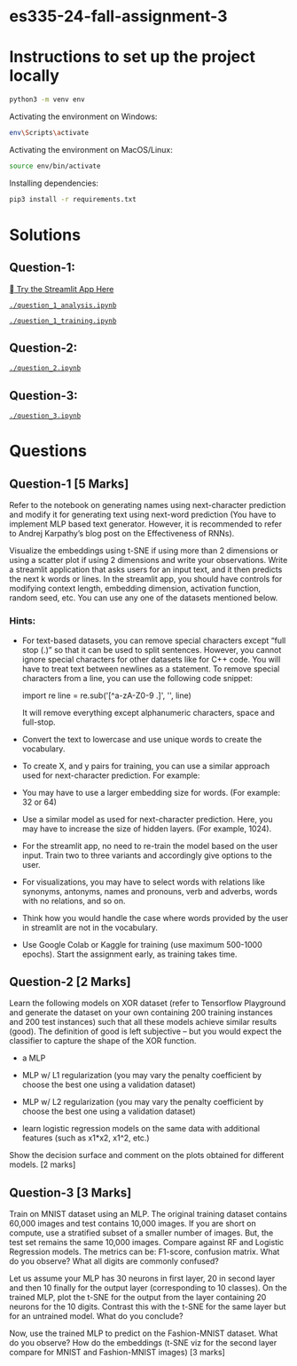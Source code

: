 # es335-24-fall-assignment-3
# Instructions to set up the project locally
```bash
python3 -m venv env
```
Activating the environment on Windows:
```bash
env\Scripts\activate
```
Activating the environment on MacOS/Linux:
```bash
source env/bin/activate
```
Installing dependencies:
```bash
pip3 install -r requirements.txt
```

# Solutions

## Question-1: 
[**&#xf1e8;**  Try the Streamlit App Here](https://es335-24-fall-assignment-3-krusty-krabs.streamlit.app/)

[`./question_1_analysis.ipynb`](./question_1_analysis.ipynb)

[`./question_1_training.ipynb`](./question_1_training.ipynb)



## Question-2: 
[`./question_2.ipynb`](./question_2.ipynb)

## Question-3: 
[`./question_3.ipynb`](./question_3.ipynb)

# Questions
## Question-1 [5 Marks]
Refer to the notebook on generating names using next-character prediction and modify it for generating text using next-word prediction (You have to implement MLP based text generator. However, it is recommended to refer to Andrej Karpathy’s blog post on the Effectiveness of RNNs).

Visualize the embeddings using t-SNE if using more than 2 dimensions or using a scatter plot if using 2 dimensions and write your observations. Write a streamlit application that asks users for an input text, and it then predicts the next k words or lines. In the streamlit app, you should have controls for modifying context length, embedding dimension, activation function, random seed, etc. You can use any one of the datasets mentioned below.
	
### Hints:

- For text-based datasets, you can remove special characters except “full stop (.)” so that it can be used to split sentences. However, you cannot ignore special characters for other datasets like for C++ code. You will have to treat text between newlines as a statement. To remove special characters from a line, you can use the following code snippet:

    import re
    line = re.sub('[^a-zA-Z0-9 \.]', '', line)

    It will remove everything except alphanumeric characters, space and full-stop.
 
- Convert the text to lowercase and use unique words to create the vocabulary.

- To create X, and y pairs for training, you can use a similar approach used for next-character prediction. For example:

- You may have to use a larger embedding size for words. (For example: 32 or 64)

- Use a similar model as used for next-character prediction. Here, you may have to increase the size of hidden layers. (For example, 1024).

- For the streamlit app, no need to re-train the model based on the user input. Train two to three variants and accordingly give options to the user.

- For visualizations, you may have to select words with relations like synonyms, antonyms, names and pronouns, verb and adverbs, words with no relations, and so on.

- Think how you would handle the case where words provided by the user in streamlit are not in the vocabulary.

- Use Google Colab or Kaggle for training (use maximum 500-1000 epochs). Start the assignment early, as training takes time. 

## Question-2 [2 Marks]
Learn the following models on XOR dataset (refer to Tensorflow Playground and generate the dataset on your own containing 200 training instances and 200 test instances) such that all these models achieve similar results (good). The definition of good is left subjective – but you would expect the classifier to capture the shape of the XOR function. 
- a MLP

- MLP w/ L1 regularization (you may vary the penalty coefficient by choose the best one using a validation dataset)

- MLP w/ L2 regularization (you may vary the penalty coefficient by choose the best one using a validation dataset)

- learn logistic regression models on the same data with additional features (such as x1*x2, x1^2, etc.)

Show the decision surface and comment on the plots obtained for different models. [2 marks]

## Question-3 [3 Marks]
Train on MNIST dataset using an MLP. The original training dataset contains 60,000 images and test contains 10,000 images. If you are short on compute, use a stratified subset of a smaller number of images. But, the test set remains the same 10,000 images. Compare against RF and Logistic Regression models.  The metrics can be: F1-score, confusion matrix. What do you observe? What all digits are commonly confused? 

Let us assume your MLP has 30 neurons in first layer, 20 in second layer and then 10 finally for the output layer (corresponding to 10 classes). On the trained MLP, plot the t-SNE for the output from the layer containing 20 neurons for the 10 digits. Contrast this with the t-SNE for the same layer but for an untrained model. What do you conclude? 

Now, use the trained MLP to predict on the Fashion-MNIST dataset. What do you observe? How do the embeddings (t-SNE viz for the second layer compare for MNIST and Fashion-MNIST images) [3 marks]









